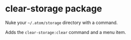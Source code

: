 # clear-storage package

Nuke your `~/.atom/storage` directory with a command.

Adds the `clear-storage:clear` command and a menu item.
